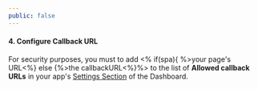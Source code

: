 ```yaml
---
public: false
---
```


#### 4. Configure Callback URL

For security purposes, you must to add <% if(spa){ %>your page's URL<%} else {%>the callbackURL<%}%> to the list of **Allowed callback URLs** in your app's [Settings Section](${uiURL}/#/applications) of the Dashboard.
